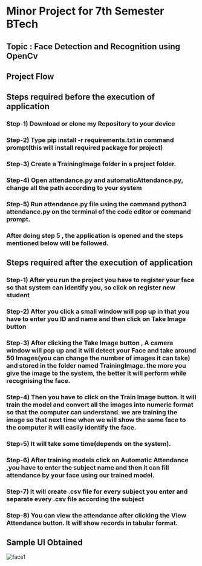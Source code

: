 # Minor Project for 7th Semester BTech

## Topic : Face Detection and Recognition using OpenCv


## Project Flow

## Steps required before the execution of application

### Step-1) Download or clone my Repository to your device
### Step-2) Type pip install -r requirements.txt in command prompt(this will install required package for project)
### Step-3) Create a TrainingImage folder in a project folder.
### Step-4) Open attendance.py and automaticAttendance.py, change all the path according to your system
### Step-5) Run attendance.py file using the command python3 attendance.py on the terminal of the code editor or command prompt.
### After doing step 5 , the application is opened and the steps mentioned below will be followed.

## Steps required after the execution of application

### Step-1) After you run the project you have to register your face so  that system can identify you, so click on register new student
### Step-2) After you click a small window will pop up in that you have to enter you ID and name and then click on Take Image button
### Step-3) After clicking the Take Image button , A camera window will pop up and it will detect your Face and take around 50 Images(you can change the number of images it can take) and stored in the folder named TrainingImage. the more you give the image to the system, the better it will perform while recognising the face.
### Step-4) Then you have to click on the Train Image button. It will train the model and convert all the images into numeric format so that the computer can understand. we are training the image so that next time when we will show the same face to the computer it will easily identify the face.
### Step-5) It will take some time(depends on the system).
### Step-6) After training models click on Automatic Attendance ,you have to enter the subject name and then it can fill attendance by your face using our trained model.
### Step-7) it will create .csv file for every subject you enter and separate every .csv file according the subject
### Step-8) You can view the attendance after clicking the View Attendance button. It will show records in tabular format.

## Sample UI Obtained 

![face1](https://github.com/user-attachments/assets/f8473fc3-84f6-4e31-b90b-29233eae7dd9)




